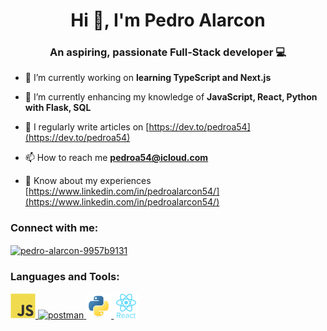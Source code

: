 <h1 align="center">Hi 👋, I'm Pedro Alarcon</h1>
<h3 align="center">An aspiring, passionate Full-Stack developer 💻</h3>


- 🔭 I’m currently working on **learning TypeScript and Next.js**

- 🌱 I’m currently enhancing my knowledge of **JavaScript, React, Python with Flask, SQL**

- 📝 I regularly write articles on [https://dev.to/pedroa54](https://dev.to/pedroa54)

- 📫 How to reach me **pedroa54@icloud.com**

- 📄 Know about my experiences [https://www.linkedin.com/in/pedroalarcon54/](https://www.linkedin.com/in/pedroalarcon54/)

<h3 align="left">Connect with me:</h3>
<p align="left">
<a href="https://www.linkedin.com/in/pedroalarcon54/" target="blank"><img align="center" src="https://raw.githubusercontent.com/rahuldkjain/github-profile-readme-generator/master/src/images/icons/Social/linked-in-alt.svg" alt="pedro-alarcon-9957b9131" height="30" width="40" /></a>
</p>

<h3 align="left">Languages and Tools:</h3>
<p align="left"> <a href="https://developer.mozilla.org/en-US/docs/Web/JavaScript" target="_blank" rel="noreferrer"> <img src="https://raw.githubusercontent.com/devicons/devicon/master/icons/javascript/javascript-original.svg" alt="javascript" width="40" height="40"/> </a> <a href="https://postman.com" target="_blank" rel="noreferrer"> <img src="https://www.vectorlogo.zone/logos/getpostman/getpostman-icon.svg" alt="postman" width="40" height="40"/> </a> <a href="https://www.python.org" target="_blank" rel="noreferrer"> <img src="https://raw.githubusercontent.com/devicons/devicon/master/icons/python/python-original.svg" alt="python" width="40" height="40"/> </a> <a href="https://reactjs.org/" target="_blank" rel="noreferrer"> <img src="https://raw.githubusercontent.com/devicons/devicon/master/icons/react/react-original-wordmark.svg" alt="react" width="40" height="40"/> </a> </p>

